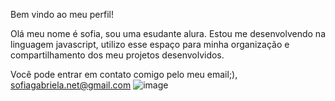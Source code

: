 Bem vindo ao meu perfil!

Olá meu nome é sofia, sou uma esudante alura. Estou me desenvolvendo na linguagem javascript, utilizo esse espaço para minha organização e compartilhamento dos meu projetos desenvolvidos.

Você pode entrar em contato comigo pelo meu email;), sofiagabriela.net@gmail.com
![image](https://github.com/soso-fria/reposit-rio-1/assets/170028924/2aa8e183-a651-4eaf-8570-8fa20aaadf18)

